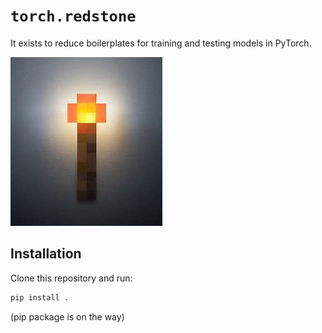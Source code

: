 # `torch.redstone`
It exists to reduce boilerplates for training and testing models in PyTorch.

![Redstone torch](_readme/redstone-torch.jpg)

## Installation
Clone this repository and run:
```sh
pip install .
```
(pip package is on the way)
